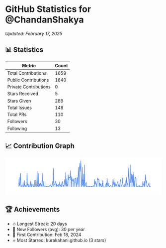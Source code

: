 # GitHub Statistics for @ChandanShakya
*Updated: February 17, 2025*

## 📊 Statistics
| Metric | Count |
|--------|--------|
| Total Contributions | 1659 |
| Public Contributions | 1640 |
| Private Contributions | 0 |
| Stars Received | 5 |
| Stars Given | 289 |
| Total Issues | 148 |
| Total PRs | 110 |
| Followers | 30 |
| Following | 13 |

## 📈 Contribution Graph

![Contribution Graph](./contribution_graph.png)

## 🏆 Achievements

- 🔥 Longest Streak: 20 days
- 👥 New Followers (avg): 30 per year
- 📅 First Contribution: Feb 18, 2024
- ⭐ Most Starred: kurakahani.github.io (3 stars)

